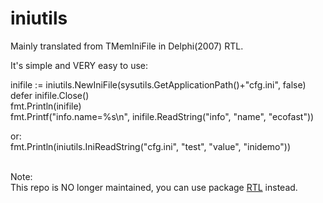 # iniutils
Mainly translated from TMemIniFile in Delphi(2007) RTL. 

It's simple and VERY easy to use:</br>

inifile := iniutils.NewIniFile(sysutils.GetApplicationPath()+"cfg.ini", false)</br>
defer inifile.Close()</br>
fmt.Println(inifile)</br>
fmt.Printf("info.name=%s\n", inifile.ReadString("info", "name", "ecofast"))</br>

or:</br>
fmt.Println(iniutils.IniReadString("cfg.ini", "test", "value", "inidemo"))</br></br>

Note:</br>
This repo is NO longer maintained, you can use package [RTL](https://github.com/ecofast/rtl) instead.
